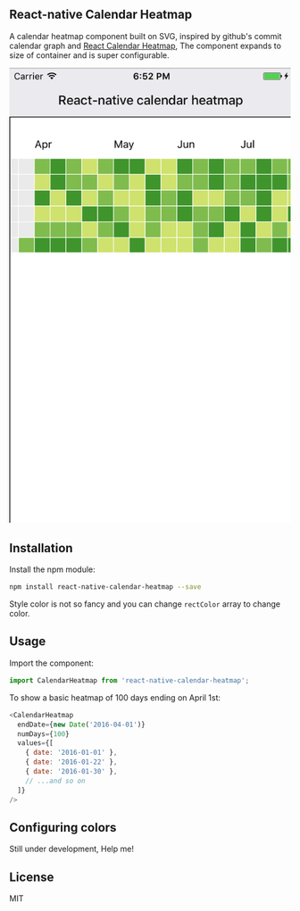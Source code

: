 ## React-native Calendar Heatmap

A calendar heatmap component built on SVG, inspired by github's commit calendar graph and [React Calendar Heatmap](https://github.com/patientslikeme/react-calendar-heatmap), The component expands to size of container and is super configurable.


[![react-native-calendar-heatmap screenshot](/assets/screenshot-react-native-calendar-heatmap.png?raw=true)](http://ayooby.github.io/react-native-calendar-heatmap/)

## Installation

Install the npm module:

```bash
npm install react-native-calendar-heatmap --save
```

Style color is not so fancy and you can change `rectColor` array to change
color. 

## Usage

Import the component:

```javascript
import CalendarHeatmap from 'react-native-calendar-heatmap';
```

To show a basic heatmap of 100 days ending on April 1st:

```javascript
<CalendarHeatmap
  endDate={new Date('2016-04-01')}
  numDays={100}
  values={[
    { date: '2016-01-01' },
    { date: '2016-01-22' },
    { date: '2016-01-30' },
    // ...and so on
  ]}
/>
```

## Configuring colors

Still under development, Help me!



## License

MIT
